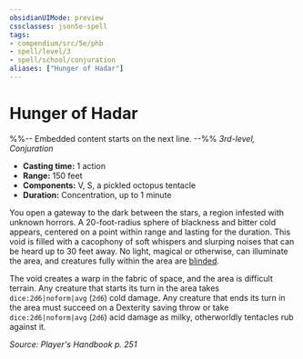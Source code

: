 ```yaml
---
obsidianUIMode: preview
cssclasses: json5e-spell
tags:
- compendium/src/5e/phb
- spell/level/3
- spell/school/conjuration
aliases: ["Hunger of Hadar"]
---
```

# Hunger of Hadar
%%-- Embedded content starts on the next line. --%%
*3rd-level, Conjuration*  

- **Casting time:** 1 action
- **Range:** 150 feet
- **Components:** V, S, a pickled octopus tentacle
- **Duration:** Concentration, up to 1 minute

You open a gateway to the dark between the stars, a region infested with unknown horrors. A 20-foot-radius sphere of blackness and bitter cold appears, centered on a point within range and lasting for the duration. This void is filled with a cacophony of soft whispers and slurping noises that can be heard up to 30 feet away. No light, magical or otherwise, can illuminate the area, and creatures fully within the area are [blinded](2-Mechanics/CLI/rules/conditions.md#Blinded).

The void creates a warp in the fabric of space, and the area is difficult terrain. Any creature that starts its turn in the area takes `dice:2d6|noform|avg` (`2d6`) cold damage. Any creature that ends its turn in the area must succeed on a Dexterity saving throw or take `dice:2d6|noform|avg` (`2d6`) acid damage as milky, otherworldly tentacles rub against it.

*Source: Player's Handbook p. 251*